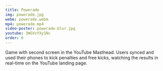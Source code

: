 ```yaml
---
title: Powerade
img: powerade.jpg
webm: powerade.webm
mp4: powerade.mp4
video-poster: powerade-blur.jpg
youtube: 3WGVxYXy1Nc
order: 6
---
```

Game with second screen in the YouTube Masthead. Users synced and used their phones to kick penalties and free kicks, watching the results in real-time on the YouTube landing page.
